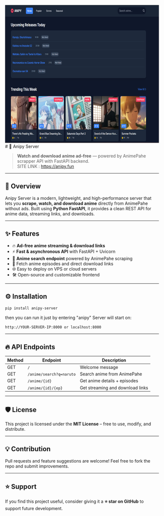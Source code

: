 <center><img src="https://raw.githubusercontent.com/nfs-tech-bd/anipy-server/refs/heads/main/Screenshot%202025-07-29%20114255.png" height="450" width="550"></center>
# 🎥 Anipy Server

> **Watch and download anime ad-free** — powered by AnimePahe scrapper API with FastAPI backend.
<br>SITE LINK : https://anipy.fun
---

## 🚀 Overview
Anipy Server is a modern, lightweight, and high-performance server that lets you **scrape, watch, and download anime** directly from AnimePahe without ads. Built using **Python FastAPI**, it provides a clean REST API for anime data, streaming links, and downloads.

---

## ✨ Features
- 🔥 **Ad-free anime streaming & download links**
- ⚡ **Fast & asynchronous API** with FastAPI + Uvicorn
- 🔎 **Anime search endpoint** powered by AnimePahe scraping
- 📂 Fetch anime episodes and direct download links
- 🌐 Easy to deploy on VPS or cloud servers
- 🛠️ Open-source and customizable frontend


---

## ⚙️ Installation
```bash
pip install anipy-server
```
then you can run it just by entering "anipy"
Server will start on:
```
http://YOUR-SERVER-IP:8000 or localhost:8000
```

---

## 🔥 API Endpoints
| Method | Endpoint                  | Description                          |
|--------|--------------------------|--------------------------------------|
| GET    | `/`                      | Welcome message                     |
| GET    | `/anime/search?q=naruto` | Search anime from AnimePahe          |
| GET    | `/anime/{id}`            | Get anime details + episodes         |
| GET    | `/anime/{id}/{ep}`       | Get streaming and download links     |

---


## 🛡️ License
This project is licensed under the **MIT License** – free to use, modify, and distribute.

---

## 💡 Contribution
Pull requests and feature suggestions are welcome! Feel free to fork the repo and submit improvements.

---

## ⭐ Support
If you find this project useful, consider giving it a **⭐ star on GitHub** to support future development.
